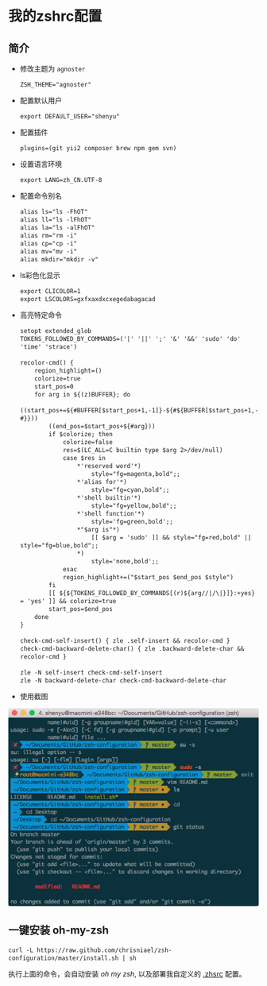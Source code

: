 # 我的zshrc配置

## 简介

* 修改主题为 `agnoster`

	```shell
	ZSH_THEME="agnoster"
	```
* 配置默认用户

	```shell
	export DEFAULT_USER="shenyu"
	```

* 配置插件

	```shell
	plugins=(git yii2 composer brew npm gem svn)
	```

* 设置语言环境 

	```shell
	export LANG=zh_CN.UTF-8
	```

* 配置命令别名

	```
	alias ls="ls -FhOT"
	alias ll="ls -lFhOT"
	alias la="ls -alFhOT"
	alias rm="rm -i"
	alias cp="cp -i"
	alias mv="mv -i"
	alias mkdir="mkdir -v"
	```

* ls彩色化显示

	```shell
	export CLICOLOR=1
	export LSCOLORS=gxfxaxdxcxegedabagacad
	```

* 高亮特定命令

	```shell
	setopt extended_glob
	TOKENS_FOLLOWED_BY_COMMANDS=('|' '||' ';' '&' '&&' 'sudo' 'do' 'time' 'strace')

	recolor-cmd() {
		region_highlight=()
		colorize=true
		start_pos=0
		for arg in ${(z)BUFFER}; do
			((start_pos+=${#BUFFER[$start_pos+1,-1]}-${#${BUFFER[$start_pos+1,-1]## #}}))
			((end_pos=$start_pos+${#arg}))
			if $colorize; then
				colorize=false
				res=$(LC_ALL=C builtin type $arg 2>/dev/null)
				case $res in
					*'reserved word'*)
						style="fg=magenta,bold";;
					*'alias for'*)
						style="fg=cyan,bold";;
					*'shell builtin'*)
						style="fg=yellow,bold";;
					*'shell function'*)
						style='fg=green,bold';;
					*"$arg is"*)
						[[ $arg = 'sudo' ]] && style="fg=red,bold" || style="fg=blue,bold";;
					*)
						style='none,bold';;
				esac
				region_highlight+=("$start_pos $end_pos $style")
			fi
			[[ ${${TOKENS_FOLLOWED_BY_COMMANDS[(r)${arg//|/\|}]}:+yes} = 'yes' ]] && colorize=true
			start_pos=$end_pos
		done
	}

	check-cmd-self-insert() { zle .self-insert && recolor-cmd }
	check-cmd-backward-delete-char() { zle .backward-delete-char && recolor-cmd }
	 
	zle -N self-insert check-cmd-self-insert
	zle -N backward-delete-char check-cmd-backward-delete-char
	```

* 使用截图

![images/screenshot.png](images/screenshot.png)

## 一键安装 oh-my-zsh

```shell
curl -L https://raw.github.com/chrisniael/zsh-configuration/master/install.sh | sh
```

执行上面的命令，会自动安装 *oh my zsh*, 以及部署我自定义的 [.zhsrc](.zshrc) 配置。
